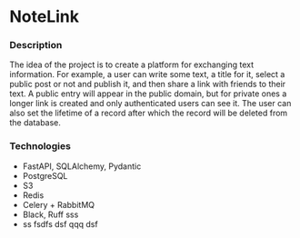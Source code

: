 # NoteLink
### Description
The idea of ​​the project is to create a platform for exchanging text information. For example, a user can write some text, a title for it, select a public post or not and publish it, and then share a link with friends to their text. A public entry will appear in the public domain, but for private ones a longer link is created and only authenticated users can see it.
The user can also set the lifetime of a record after which the record will be deleted from the database.

### Technologies
- FastAPI, SQLAlchemy, Pydantic
- PostgreSQL
- S3
- Redis
- Celery + RabbitMQ
- Black, Ruff
sss
- ss
fsdfs
dsf
qqq
dsf
